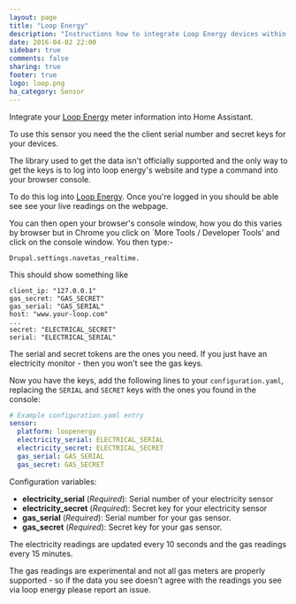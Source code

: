 ```yaml
---
layout: page
title: "Loop Energy"
description: "Instructions how to integrate Loop Energy devices within Home Assistant."
date: 2016-04-02 22:00
sidebar: true
comments: false
sharing: true
footer: true
logo: loop.png
ha_category: Sensor
---
```



Integrate your [Loop Energy](https://www.your-loop.com/) meter information into Home Assistant.

To use this sensor you need the the client serial number and secret keys for your devices. 

The library used to get the data isn't officially supported and the only way to get the keys is to log into loop energy's website and type a command into your browser console.

To do this log into [Loop Energy](https://www.your-loop.com/). Once you're logged in you should be able see see your live readings on the webpage. 

You can then open your browser's console window, how you do this varies by browser but in Chrome you click on `More Tools / Developer Tools' and click on the console window. You then type:-

`Drupal.settings.navetas_realtime.`

This should show something like
````
client_ip: "127.0.0.1"
gas_secret: "GAS_SECRET"
gas_serial: "GAS_SERIAL"
host: "www.your-loop.com"
...
secret: "ELECTRICAL_SECRET"
serial: "ELECTRICAL_SERIAL"
````

The serial and secret tokens are the ones you need. If you just have an electricity  monitor - then you won't see the gas keys.

Now you have the keys, add the following lines to your `configuration.yaml`, replacing the `SERIAL` and `SECRET` keys with the ones you found in the console:

```yaml
# Example configuration.yaml entry
sensor:
  platform: loopenergy
  electricity_serial: ELECTRICAL_SERIAL
  electricity_secret: ELECTRICAL_SECRET
  gas_serial: GAS_SERIAL
  gas_secret: GAS_SECRET
```

Configuration variables:

- **electricity_serial** (*Required*): Serial number of your electricity sensor
- **electricity_secret** (*Required*): Secret key for your electricity sensor 
- **gas_serial** (*Required*): Serial number for your gas sensor.
- **gas_secret** (*Required*): Secret key for your gas sensor.

The electricity readings are updated every 10 seconds and the gas readings every 15 minutes.

The gas readings are experimental and not all gas meters are properly supported - so if the data you see doesn't agree with the readings you see via loop energy please report an issue.
